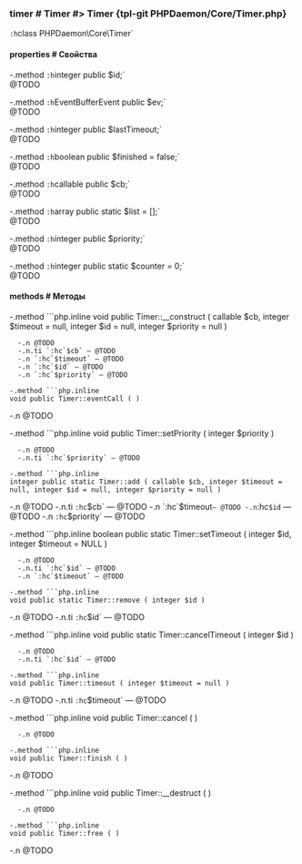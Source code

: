 ### timer # Timer #> Timer {tpl-git PHPDaemon/Core/Timer.php}

`:h`class PHPDaemon\Core\Timer`

#### properties # Свойства

 -.method `:h`integer public $id;`  
 @TODO

 -.method `:h`EventBufferEvent public $ev;`  
 @TODO

 -.method `:h`integer public $lastTimeout;`  
 @TODO

 -.method `:h`boolean public $finished = false;`  
 @TODO

 -.method `:h`callable public $cb;`  
 @TODO

 -.method `:h`array public static $list = [];`  
 @TODO

 -.method `:h`integer public $priority;`  
 @TODO

 -.method `:h`integer public static $counter = 0;`  
 @TODO

#### methods # Методы

 -.method ```php.inline
 void public Timer::__construct ( callable $cb, integer $timeout = null, integer $id = null, integer $priority = null )
 ```
   -.n @TODO
   -.n.ti `:hc`$cb` — @TODO
   -.n `:hc`$timeout` — @TODO
   -.n `:hc`$id` — @TODO
   -.n `:hc`$priority` — @TODO

 -.method ```php.inline
 void public Timer::eventCall ( )
 ```
   -.n @TODO

 -.method ```php.inline
 void public Timer::setPriority ( integer $priority )
 ```
   -.n @TODO
   -.n.ti `:hc`$priority` — @TODO

 -.method ```php.inline
 integer public static Timer::add ( callable $cb, integer $timeout = null, integer $id = null, integer $priority = null )
 ```
   -.n @TODO
   -.n.ti `:hc`$cb` — @TODO
   -.n `:hc`$timeout` — @TODO
   -.n `:hc`$id` — @TODO
   -.n `:hc`$priority` — @TODO

 -.method ```php.inline
 boolean public static Timer::setTimeout ( integer $id, integer $timeout = NULL )
 ```
   -.n @TODO
   -.n.ti `:hc`$id` — @TODO
   -.n `:hc`$timeout` — @TODO

 -.method ```php.inline
 void public static Timer::remove ( integer $id )
 ```
   -.n @TODO
   -.n.ti `:hc`$id` — @TODO

 -.method ```php.inline
 void public static Timer::cancelTimeout ( integer $id )
 ```
   -.n @TODO
   -.n.ti `:hc`$id` — @TODO

 -.method ```php.inline
 void public Timer::timeout ( integer $timeout = null )
 ```
   -.n @TODO
   -.n.ti `:hc`$timeout` — @TODO

 -.method ```php.inline
 void public Timer::cancel ( )
 ```
   -.n @TODO

 -.method ```php.inline
 void public Timer::finish ( )
 ```
   -.n @TODO

 -.method ```php.inline
 void public Timer::__destruct ( )
 ```
   -.n @TODO

 -.method ```php.inline
 void public Timer::free ( )
 ```
   -.n @TODO
